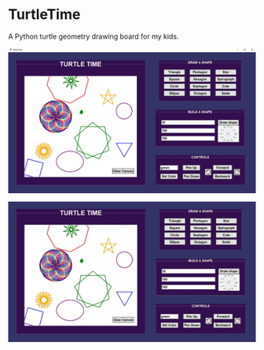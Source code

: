 # TurtleTime
A Python turtle geometry drawing board for my kids.

![Screenshot with sample drawings](Images/Snip.JPG)

![Screenshot with blank canvas](Images/Snip2.JPG)
